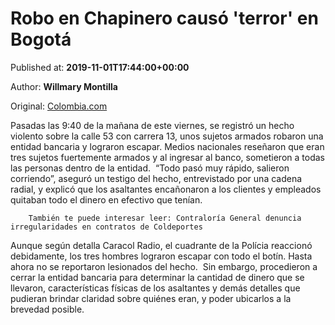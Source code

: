 
# Robo en Chapinero causó 'terror' en Bogotá

Published at: **2019-11-01T17:44:00+00:00**

Author: **Willmary Montilla**

Original: [Colombia.com](https://www.colombia.com/actualidad/noticias/robo-en-chapinero-causo-terror-en-bogota-246246)

Pasadas las 9:40 de la mañana de este viernes, se registró un hecho violento sobre la calle 53 con carrera 13, unos sujetos armados robaron una entidad bancaria y lograron escapar.
Medios nacionales reseñaron que eran tres sujetos fuertemente armados y al ingresar al banco, sometieron a todas las personas dentro de la entidad. 
“Todo pasó muy rápido, salieron corriendo”, aseguró un testigo del hecho, entrevistado por una cadena radial, y explicó que los asaltantes encañonaron a los clientes y empleados quitaban todo el dinero en efectivo que tenían.

        También te puede interesar leer: Contraloría General denuncia irregularidades en contratos de Coldeportes
      
Aunque según detalla Caracol Radio, el cuadrante de la Polícia reaccionó debidamente, los tres hombres lograron escapar con todo el botín. Hasta ahora no se reportaron lesionados del hecho. 
Sin embargo, procedieron a cerrar la entidad bancaria para determinar la cantidad de dinero que se llevaron, características físicas de los asaltantes y demás detalles que pudieran brindar claridad sobre quiénes eran, y poder ubicarlos a la brevedad posible. 
